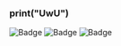 ### print("UwU")

![Badge](https://cp-logo.vercel.app/codeforces/liaoli)
![Badge](https://cp-logo.vercel.app/atcoder/liaoli)
![Badge](https://cp-logo.vercel.app/uri/384586)


<!--
**nathaliaop/nathaliaop** is a ✨ _special_ ✨ repository because its `README.md` (this file) appears on your GitHub profile.

Here are some ideas to get you started:

- 🔭 I’m currently working on ... 
- 🌱 I’m currently learning ... 
- 👯 I’m looking to collaborate on ...
- 🤔 I’m looking for help with ...
- 💬 Ask me about ...
- 📫 How to reach me: ...
- 😄 Pronouns: ...
- ⚡ Fun fact: ...
-->
